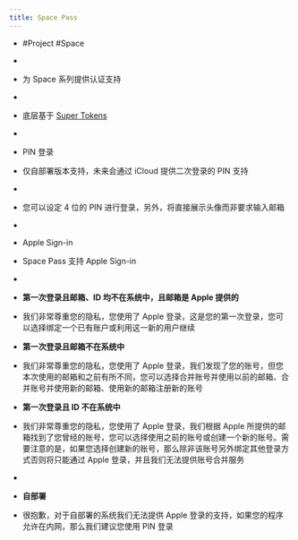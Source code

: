 ```yaml
---
title: Space Pass
---
```


- #Project #Space

- 

- 为 Space 系列提供认证支持

- 

- 底层基于 [Super Tokens](https://supertokens.io/)

- 

- PIN 登录

- 仅自部署版本支持，未来会通过 iCloud 提供二次登录的 PIN 支持

- 

- 您可以设定 4 位的 PIN 进行登录，另外，将直接展示头像而非要求输入邮箱

- 

- Apple Sign-in

- Space Pass 支持 Apple Sign-in

- 

- **第一次登录且邮箱、ID 均不在系统中，且邮箱是 Apple 提供的**

- 我们非常尊重您的隐私，您使用了 Apple 登录，这是您的第一次登录，您可以选择绑定一个已有账户或利用这一新的用户继续

- **第一次登录且邮箱不在系统中**

- 我们非常尊重您的隐私，您使用了 Apple 登录，我们发现了您的账号，但您本次使用的邮箱和之前有所不同，您可以选择合并账号并使用以前的邮箱、合并账号并使用新的邮箱、使用新的邮箱注册新的账号

- **第一次登录且 ID 不在系统中**

- 我们非常尊重您的隐私，您使用了 Apple 登录，我们根据 Apple 所提供的邮箱找到了您曾经的账号，您可以选择使用之前的账号或创建一个新的账号。需要注意的是，如果您选择创建新的账号，那么除非该账号另外绑定其他登录方式否则将只能通过 Apple 登录，并且我们无法提供账号合并服务

- 

- **自部署**

- 很抱歉，对于自部署的系统我们无法提供 Apple 登录的支持，如果您的程序允许在内网，那么我们建议您使用 PIN 登录
